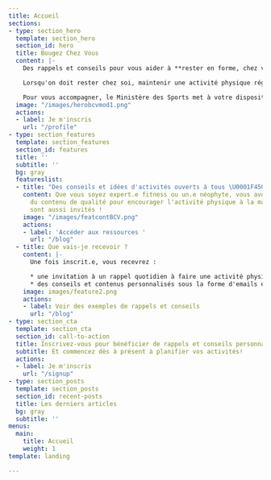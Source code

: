 ```yaml
---
title: Accueil
sections:
- type: section_hero
  template: section_hero
  section_id: hero
  title: Bougez Chez Vous
  content: |-
    Des rappels et conseils pour vous aider à **rester en forme, chez vous**.

    Lorsqu'on doit rester chez soi, maintenir une activité physique régulière peut aider à maintenir la forme et le moral.

    ​Pour vous accompagner, le Ministère des Sports met à votre disposition BougezChezVous, une application pour vous aider à intégrer l’activité physique à votre nouveau quotidien.
  image: "/images/herobcvmod1.png"
  actions:
  - label: Je m'inscris
    url: "/profile"
- type: section_features
  template: section_features
  section_id: features
  title: ''
  subtitle: ''
  bg: gray
  featureslist:
  - title: "Des conseils et idées d'activités ouverts à tous \U0001F450"
    content: Que vous soyez expert.e fitness ou un.e néophyte, vous avons recensé
      du contenu de qualité pour encourager l'activité physique à la maison. Les enfants
      sont aussi invités !
    image: "/images/featcontBCV.png"
    actions:
    - label: 'Accéder aux ressources '
      url: "/blog"
  - title: Que vais-je recevoir ?
    content: |-
      Une fois inscrit.e, vous recevrez :

      * une invitation à un rappel quotidien à faire une activité physique, à une heure que vous aurez choisie.
      * des conseils et contenus personnalisés sous la forme d'emails et notifications et selon vos préférences.
    image: images/feature2.png
    actions:
    - label: Voir des exemples de rappels et conseils
      url: "/blog"
- type: section_cta
  template: section_cta
  section_id: call-to-action
  title: Inscrivez-vous pour bénéficier de rappels et conseils personnalisés
  subtitle: Et commencez dès à présent à planifier vos activités!
  actions:
  - label: Je m'inscris
    url: "/signup"
- type: section_posts
  template: section_posts
  section_id: recent-posts
  title: Les derniers articles
  bg: gray
  subtitle: ''
menus:
  main:
    title: Accueil
    weight: 1
template: landing

---
```

